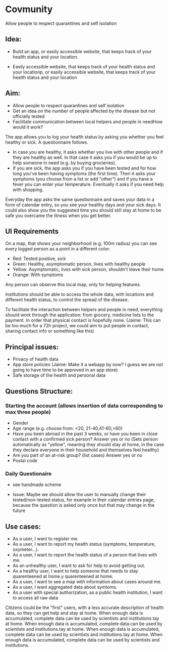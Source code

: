 # Covmunity

Allow people to respect quarantines and self isolation

## Idea:

- Build an app, or easily accessible website, that keeps track of your health status and your location.

- Easily accessible website, that keeps track of your health status and your locationp, or easily accessible website, that keeps track of your health status and your location 

## Aim:

- Allow people to respect quarantines and self isolation
- Get an idea on the number of people affected by the disease but not officially tested
- Facilitate communication between local helpers and people in needHow would it work?

The app allows you to log your health status by asking you whether you feel healthy or sick. A questionnaire follows.

- In case you are healthy, it asks whether you live with other people and if they are healthy as well. In that case it asks you if you would be up to help someone in need (e.g. by buying grocieries).
- If you are sick, the app asks you if you have been tested and for how long you've been having symptoms (the first time). Then it asks your symptoms (you choose from a list or add "other") and if you have a fever you can enter your temperature. Eventually it asks if you need help with shopping. 

Everyday the app asks the same questionnaire and saves your data in a form of calendar entry, so you see your healthy days and your sick days. It could also show you the suggested time you should still stay at home to be safe you overcame the illness when you get better. 

## UI Requirements

On a map, that shows your neighborhood (e.g. 100m radius) you can see every logged person as a point in a different color: 

- Red: Tested positive, sick
- Green: Healthy, asymptomatic person, lives with healthy people
- Yellow: Asymptomatic, lives with sick person, shouldn't leave their home
- Orange: With symptoms

Any person can observe this local map, only for helping features.

Institutions should be able to access the whole data, with locations and different health status, to control the spread of the disease.

To facilitate the interaction between helpers and people in need, everything should work through the application: from grocery, medicine lists to the payment. In order that physical contact is hopefully none.
(Jaime: This can be too much for a 72h project, we could aim to put people in contact, sharing contact info or something like this)

## Principal issues:

- Privacy of health data
- App store policies (Jaime: Make it a webapp by now? I guess we are not going to have time to be approved in an app store)
- Safe storage of the health and personal data

## Questions Structure:

### Starting the account (allows insertion of data corresponding to max three people) 

- Gender
- Age range (e.g. choose from: <20, 21-40,41-60,>60)
- Have you been abroad in the past 3 weeks, or have you been in close contact with a confirmed sick person? Answer yes or no (Sets person automatically as "yellow", meaning they should stay at home, in the case they declare everyone in their household and themselves feel healthy)
- Are you part of an at-risk group? (list cases) Answer yes or no
- Postal code

### Daily Questionaire 

- see handmade scheme

- Issue: Maybe we should allow the user to manually change their tested/non-tested status, for example in their calendar entries page, because the question is asked only once but that may change in the future

## Use cases:

- As a user, I want to register me.
- As a user, I want to report my health status (symptoms, temperature, oxymeter...).
- As a user, I want to report the health status of a person that lives with me.
- As an unhealthy user, I want to ask for help to avoid getting out.
- As a healthy user, I want to help someone that needs to stay quarenteened at home.y quarenteened at home.
- As a user, I want to see a map with information about cases around me.
- As a user, I want aggregated data about symtoms.
- As a user with special authorization, as a public health institution, I want to access all raw data

Citizens could be the "first" users, with a less accurate description of health data, so they can get help and stay at home. When enough data is accumulated, complete data can be used by scientists and institutions.tay at home. When enough data is accumulated, complete data can be used by scientists and institutions.tay at home. When enough data is accumulated, complete data can be used by scientists and institutions.tay at home. When enough data is accumulated, complete data can be used by scientists and institutions.
